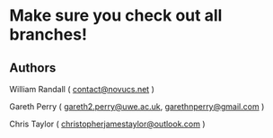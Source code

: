 # Make sure you check out all branches!

## Authors

William Randall ( contact@novucs.net )

Gareth Perry ( gareth2.perry@uwe.ac.uk, garethnperry@gmail.com )

Chris Taylor ( christopherjamestaylor@outlook.com )
